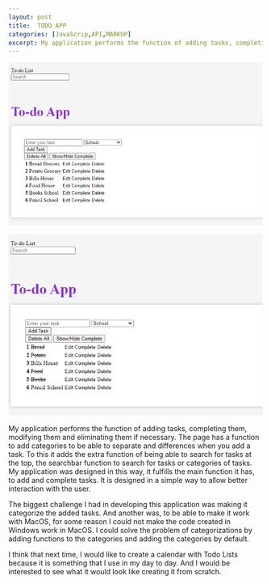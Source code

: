 ```yaml
---
layout: post
title:  TODO APP
categories: [JavaScrip,API,MARKUP]
excerpt: My application performs the function of adding tasks, completing them, modifying them and eliminating them if necessary. The page has a function to add categories to be able to separate and differences when you add a task.
---
```


![](images/TodoAppHome.PNG)

![](images/TodoAppTask.PNG)

My application performs the function of adding tasks, completing them, modifying them and eliminating them if necessary. The page has a function to add categories to be able to separate and differences when you add a task. To this it adds the extra function of being able to search for tasks at the top, the searchbar function to search for tasks or categories of tasks.
My application was designed in this way, it fulfills the main function it has, to add and complete tasks. It is designed in a simple way to allow better interaction with the user.

The biggest challenge I had in developing this application was making it categorize the added tasks. And another was, to be able to make it work with MacOS, for some reason I could not make the code created in Windows work in MacOS.
I could solve the problem of categorizations by adding functions to the categories and adding the categories by default.

I think that next time, I would like to create a calendar with Todo Lists because it is something that I use in my day to day. And I would be interested to see what it would look like creating it from scratch.
